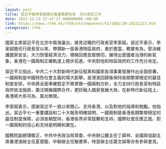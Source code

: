 ```yaml
---
layout: post
title: 習近平稱李家超勇於擔當務實有為　充分肯定工作
date: 2022-12-23 17:47:27.000000000 +08:00
link: https://news.rthk.hk/rthk/ch/component/k2/1681130-20221223.htm
categories: rthk
---
```


國家主席習近平在北京中南海瀛台，接見述職的行政長官李家超。習近平表示，李家超擔任行政長官以來，帶領新一屆香港特區政府，勇於擔當，務實有為，堅決維護國家安全，大力恢復經濟活力，積極回應民眾關切，展現出愛國者治港的新氣象，香港在一國兩制正確軌道上穩步前進，中央對他和特區政府的工作充分肯定。

習近平又指出，中共二十大對新時代新征程黨和國家各項事業發展作出全面部署，一國兩制是中國特色社會主義的偉大創舉，是港澳回歸後保持長期繁榮穩定的最佳制度安排，中央將全面準確堅定不移貫徹一國兩制方針，全力支持行政長官和特區政府依法施政，廣泛開展國際合作，更好融入國家發展大局，在新時代新征程上，香港將大有可為、風光無限。

李家超表示，感謝習近平一直以來關心、支持香港，以及對他的指導和勉勵。他指出，習近平七一重要講話和二十大報告明確說明，一國兩制是香港長期繁榮穩定的最佳制度保障，必須長期堅持，香港各界非常鼓舞和支持，國際社會反應正面，對一國兩制的信心和支持是明顯和實在。

國務院副總理韓正、中共中央政治局常委、中央辦公廳主任丁薛祥、全國政協副主席兼港澳辦主任夏寶龍、中聯辦主任駱惠寧，特首辦主任葉文娟等亦有參與會見。
